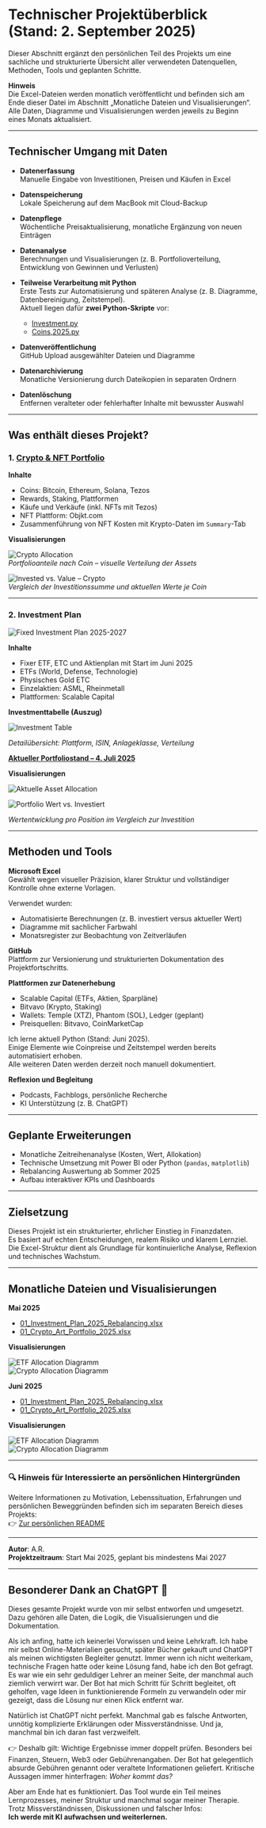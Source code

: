 # Technischer Projektüberblick (Stand: 2. September 2025)

Dieser Abschnitt ergänzt den persönlichen Teil des Projekts um eine sachliche und strukturierte Übersicht aller verwendeten Datenquellen, Methoden, Tools und geplanten Schritte.

**Hinweis**  
Die Excel-Dateien werden monatlich veröffentlicht und befinden sich am Ende dieser Datei im Abschnitt „Monatliche Dateien und Visualisierungen“.  
Alle Daten, Diagramme und Visualisierungen werden jeweils zu Beginn eines Monats aktualisiert.

---

## Technischer Umgang mit Daten

- **Datenerfassung**  
  Manuelle Eingabe von Investitionen, Preisen und Käufen in Excel  

- **Datenspeicherung**  
  Lokale Speicherung auf dem MacBook mit Cloud-Backup  

- **Datenpflege**  
  Wöchentliche Preisaktualisierung, monatliche Ergänzung von neuen Einträgen  

- **Datenanalyse**  
  Berechnungen und Visualisierungen (z. B. Portfolioverteilung, Entwicklung von Gewinnen und Verlusten)  

- **Teilweise Verarbeitung mit Python**  
  Erste Tests zur Automatisierung und späteren Analyse (z. B. Diagramme, Datenbereinigung, Zeitstempel).  
  Aktuell liegen dafür **zwei Python-Skripte** vor:  
  - [Investment.py](Investment.py)  
  - [Coins,2025.py](Coins,2025.py)  

- **Datenveröffentlichung**  
  GitHub Upload ausgewählter Dateien und Diagramme  

- **Datenarchivierung**  
  Monatliche Versionierung durch Dateikopien in separaten Ordnern  

- **Datenlöschung**  
  Entfernen veralteter oder fehlerhafter Inhalte mit bewusster Auswahl

---

## Was enthält dieses Projekt?

### 1. [Crypto & NFT Portfolio](Crypto_Art_Portfolio_June_2025.xlsx)

**Inhalte**

- Coins: Bitcoin, Ethereum, Solana, Tezos  
- Rewards, Staking, Plattformen  
- Käufe und Verkäufe (inkl. NFTs mit Tezos)  
- NFT Plattform: Objkt.com  
- Zusammenführung von NFT Kosten mit Krypto-Daten im `Summary`-Tab  

**Visualisierungen**

![Crypto Allocation](Crypto_Allocation_September.png)  
*Portfolioanteile nach Coin – visuelle Verteilung der Assets*

![Invested vs. Value – Crypto](Invested_vs_Value_September2025.png)  
*Vergleich der Investitionssumme und aktuellen Werte je Coin*

---

### 2. Investment Plan

![Fixed Investment Plan 2025-2027](Fixed_Plan_September_2025.png)

**Inhalte**

- Fixer ETF, ETC und Aktienplan mit Start im Juni 2025  
- ETFs (World, Defense, Technologie)  
- Physisches Gold ETC  
- Einzelaktien: ASML, Rheinmetall  
- Plattformen: Scalable Capital  

**Investmenttabelle (Auszug)**

![Investment Table](Fixed_Plan_2025.png)

*Detailübersicht: Plattform, ISIN, Anlageklasse, Verteilung*  

**[Aktueller Portfoliostand – 4. Juli 2025](Investment_Plan_June25.xlsx)**

**Visualisierungen**

![Aktuelle Asset Allocation](Asset_Allocation_June25.png)  

![Portfolio Wert vs. Investiert](Investment_vs_Current%20Value_June2025.png)  

*Wertentwicklung pro Position im Vergleich zur Investition*

---

## Methoden und Tools

**Microsoft Excel**  
Gewählt wegen visueller Präzision, klarer Struktur und vollständiger Kontrolle ohne externe Vorlagen.

Verwendet wurden:

- Automatisierte Berechnungen (z. B. investiert versus aktueller Wert)  
- Diagramme mit sachlicher Farbwahl  
- Monatsregister zur Beobachtung von Zeitverläufen  

**GitHub**  
Plattform zur Versionierung und strukturierten Dokumentation des Projektfortschritts.

**Plattformen zur Datenerhebung**

- Scalable Capital (ETFs, Aktien, Sparpläne)  
- Bitvavo (Krypto, Staking)  
- Wallets: Temple (XTZ), Phantom (SOL), Ledger (geplant)  
- Preisquellen: Bitvavo, CoinMarketCap  

Ich lerne aktuell Python (Stand: Juni 2025).  
Einige Elemente wie Coinpreise und Zeitstempel werden bereits automatisiert erhoben.  
Alle weiteren Daten werden derzeit noch manuell dokumentiert.  

**Reflexion und Begleitung**

- Podcasts, Fachblogs, persönliche Recherche  
- KI Unterstützung (z. B. ChatGPT)

---

## Geplante Erweiterungen

- Monatliche Zeitreihenanalyse (Kosten, Wert, Allokation)  
- Technische Umsetzung mit Power BI oder Python (`pandas`, `matplotlib`)  
- Rebalancing Auswertung ab Sommer 2025  
- Aufbau interaktiver KPIs und Dashboards

---

## Zielsetzung

Dieses Projekt ist ein strukturierter, ehrlicher Einstieg in Finanzdaten.  
Es basiert auf echten Entscheidungen, realem Risiko und klarem Lernziel.  
Die Excel-Struktur dient als Grundlage für kontinuierliche Analyse, Reflexion und technisches Wachstum.

---

## Monatliche Dateien und Visualisierungen

**Mai 2025**

- [01_Investment_Plan_2025_Rebalancing.xlsx](./01_Investment_Plan_2025_Rebalancing.xlsx)  
- [01_Crypto_Art_Portfolio_2025.xlsx](./01_Crypto_Art_Portfolio_2025.xlsx)  

**Visualisierungen**

![ETF Allocation Diagramm](./01_ETF_Equity_Allocation_Current.png)  
![Crypto Allocation Diagramm](./01_Crypto_Allocation_Percentage.png)

**Juni 2025**

- [01_Investment_Plan_2025_Rebalancing.xlsx](Investment_Plan_June25.xlsx)  
- [01_Crypto_Art_Portfolio_2025.xlsx](Crypto_Art_Portfolio_June_2025.xlsx)  

**Visualisierungen**

![ETF Allocation Diagramm](Asset_Allocation_June25.png)  
![Crypto Allocation Diagramm](Crypto_Allocation_June25.png)

---

### 🔍 Hinweis für Interessierte an persönlichen Hintergründen

Weitere Informationen zu Motivation, Lebenssituation, Erfahrungen und persönlichen Beweggründen befinden sich im separaten Bereich dieses Projekts:  
👉 [Zur persönlichen README](./README.md)

---

**Autor**: A.R.  
**Projektzeitraum**: Start Mai 2025, geplant bis mindestens Mai 2027

---

## Besonderer Dank an ChatGPT 🤖

Dieses gesamte Projekt wurde von mir selbst entworfen und umgesetzt. Dazu gehören alle Daten, die Logik, die Visualisierungen und die Dokumentation.

Als ich anfing, hatte ich keinerlei Vorwissen und keine Lehrkraft. Ich habe mir selbst Online-Materialien gesucht, später Bücher gekauft und ChatGPT als meinen wichtigsten Begleiter genutzt. Immer wenn ich nicht weiterkam, technische Fragen hatte oder keine Lösung fand, habe ich den Bot gefragt. Es war wie ein sehr geduldiger Lehrer an meiner Seite, der manchmal auch ziemlich verwirrt war. Der Bot hat mich Schritt für Schritt begleitet, oft geholfen, vage Ideen in funktionierende Formeln zu verwandeln oder mir gezeigt, dass die Lösung nur einen Klick entfernt war.

Natürlich ist ChatGPT nicht perfekt. Manchmal gab es falsche Antworten, unnötig komplizierte Erklärungen oder Missverständnisse. Und ja, manchmal bin ich daran fast verzweifelt.

👉 Deshalb gilt: Wichtige Ergebnisse immer doppelt prüfen. Besonders bei Finanzen, Steuern, Web3 oder Gebührenangaben. Der Bot hat gelegentlich absurde Gebühren genannt oder veraltete Informationen geliefert. Kritische Aussagen immer hinterfragen: *Woher kommt das?*

Aber am Ende hat es funktioniert. Das Tool wurde ein Teil meines Lernprozesses, meiner Struktur und manchmal sogar meiner Therapie. Trotz Missverständnissen, Diskussionen und falscher Infos:  
**Ich werde mit KI aufwachsen und weiterlernen.**
